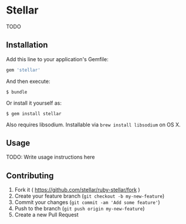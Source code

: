 # Stellar

TODO

## Installation

Add this line to your application's Gemfile:

```ruby
gem 'stellar'
```

And then execute:

    $ bundle

Or install it yourself as:

    $ gem install stellar

Also requires libsodium. Installable via `brew install libsodium` on OS X.

## Usage

TODO: Write usage instructions here

## Contributing

1. Fork it ( https://github.com/stellar/ruby-stellar/fork )
2. Create your feature branch (`git checkout -b my-new-feature`)
3. Commit your changes (`git commit -am 'Add some feature'`)
4. Push to the branch (`git push origin my-new-feature`)
5. Create a new Pull Request
